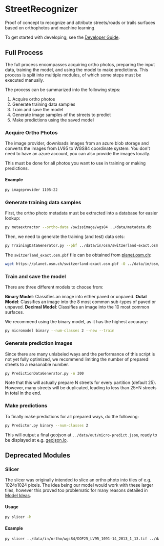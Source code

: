 # StreetRecognizer

Proof of concept to recognize and attribute streets/roads or trails surfaces based on orthophotos and machine learning.

To get started with developing, see the [Developer Guide](./developer-guide.md).

## Full Process

The full process encompasses acquiring ortho photos, preparing the input data, training the model, and using the model to make predictions. This process is split into multiple modules, of which some steps must be executed manually.

The process can be summarized into the following steps:

1) Acquire ortho photos
2) Generate training data samples
3) Train and save the model
4) Generate image samples of the streets to predict
5) Make predictions using the saved model

### Acquire Ortho Photos

The image provider, downloads images from an azure blob storage and converts the images from LV95 to WGS84 coordinate system. You don't need to have an azure account, you can also provide the images locally.

This must be done for all photos you want to use in training or making predictions.

#### Example

```bash
py imageprovider 1195-22
```

### Generate training data samples

First, the ortho photo metadata must be extracted into a database for easier lookup:

```bash
py metaextractor --ortho-data /swissimage/wgs84 ../data/metadata.db
```

Then, we need to generate the training (and test) data sets:  

```bash
py TrainingDataGenerator.py --pbf ../data/in/osm/switzerland-exact.osm.pbf
```

The `switzerland_exact.osm.pbf` file can be obtained from [planet.osm.ch](https://planet.osm.ch/):

```bash
wget https://planet.osm.ch/switzerland-exact.osm.pbf -O ../data/in/osm/switzerland-exact.osm.pbf
```

### Train and save the model

There are three different models to choose from:

**Binary Model**: Classifies an image into either paved or unpaved.
**Octal Model**: Classifies an image into the 8 most common sub-types of paved or unpaved.
**Decimal Model**: Classifies an image into the 10 most common surfaces.

We recommend using the binary model, as it has the highest accuracy:

```bash
py micromodel binary --num-classes 2 --new --train
```

### Generate prediction images

Since there are many unlabeled ways and the performance of this script is not yet fully optimized, we recommend limiting the number of prepared streets to a reasonable number.

```bash
py PredictionDataGenerator.py -n 300
```

Note that this will actually prepare N streets for every partition (default 25). However, many streets will be duplicated, leading to less than 25*N streets in total in the end.

### Make predictions

To finally make predictions for all prepared ways, do the following:

```bash
py Predictor.py binary --num-classes 2
```

This will output a final geojson at `../data/out/micro-predict.json`, ready to be displayed at e.g. [geojson.io](https://geojson.io).

## Deprecated Modules

### Slicer

The slicer was originally intended to slice an ortho photo into tiles of e.g. 1024x1024 pixels. The idea being our model would work with these larger tiles, however this proved too problematic for many reasons detailed in [Model Ideas](./model.md).

#### Usage

```bash
py slicer -h
```

#### Example

```bash
py slicer ../data/in/ortho/wgs84/DOP25_LV95_1091-14_2013_1_13.tif ../data/out
```
